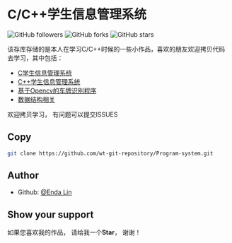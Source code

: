 # C/C++学生信息管理系统
![GitHub followers](https://img.shields.io/github/followers/wt-git-repository.svg?style=plastic)
![GitHub forks](https://img.shields.io/github/forks/wt-git-repository/Program-system.svg?label=forks&style=plastic)
![GitHub stars](https://img.shields.io/github/stars/wt-git-repository/Program-system.svg?style=plastic)

该存库存储的是本人在学习C/C++时候的一些小作品，喜欢的朋友欢迎拷贝代码去学习，其中包括：
- [C学生信息管理系统](https://github.com/wt-git-repository/Program-system/tree/master/C%2B%2B%E5%AD%A6%E7%94%9F%E7%AE%A1%E7%90%86%E7%B3%BB%E7%BB%9F)
- [C++学生信息管理系统](https://github.com/wt-git-repository/Program-system/tree/master/C%E5%AD%A6%E7%94%9F%E7%AE%A1%E7%90%86%E7%B3%BB%E7%BB%9F)
- [基于Opencv的车牌识别程序](https://github.com/wt-git-repository/Program-system/tree/master/%E5%9F%BA%E4%BA%8EOpencv%E7%9A%84%E8%BD%A6%E7%89%8C%E8%AF%86%E5%88%AB%E7%A8%8B%E5%BA%8F)
- [数据结构相关](https://github.com/wt-git-repository/Program-system/tree/master/Data%20structure/code)

欢迎拷贝学习， 有问题可以提交ISSUES

## Copy
```bash
git clone https://github.com/wt-git-repository/Program-system.git
```

## Author
- Github: [@Enda Lin](https://github.com/wt-git-repository)

## Show your support
如果您喜欢我的作品， 请给我一个**Star**， 谢谢！
